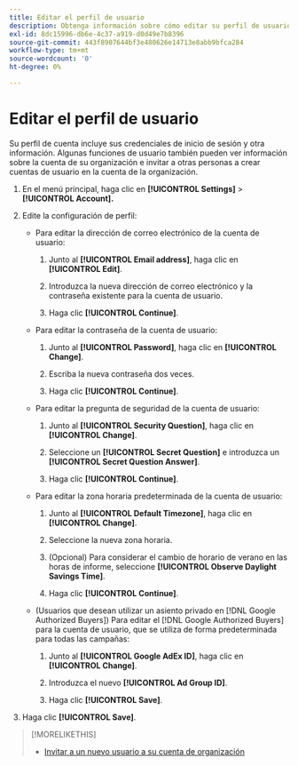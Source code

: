 ```yaml
---
title: Editar el perfil de usuario
description: Obtenga información sobre cómo editar su perfil de usuario.
exl-id: 8dc15996-db6e-4c37-a919-d0d49e7b8396
source-git-commit: 443f8907644bf3e480626e14713e8abb9bfca284
workflow-type: tm+mt
source-wordcount: '0'
ht-degree: 0%

---
```


# Editar el perfil de usuario

Su perfil de cuenta incluye sus credenciales de inicio de sesión y otra información. Algunas funciones de usuario también pueden ver información sobre la cuenta de su organización e invitar a otras personas a crear cuentas de usuario en la cuenta de la organización.

1. En el menú principal, haga clic en **[!UICONTROL Settings]** > **[!UICONTROL Account].**

1. Edite la configuración de perfil:

   * Para editar la dirección de correo electrónico de la cuenta de usuario:

      1. Junto al **[!UICONTROL Email address]**, haga clic en **[!UICONTROL Edit]**.

      1. Introduzca la nueva dirección de correo electrónico y la contraseña existente para la cuenta de usuario.

      1. Haga clic **[!UICONTROL Continue]**.
   * Para editar la contraseña de la cuenta de usuario:

      1. Junto al **[!UICONTROL Password]**, haga clic en **[!UICONTROL Change]**.

      1. Escriba la nueva contraseña dos veces.

      1. Haga clic **[!UICONTROL Continue]**.
   * Para editar la pregunta de seguridad de la cuenta de usuario:

      1. Junto al **[!UICONTROL Security Question]**, haga clic en **[!UICONTROL Change]**.

      1. Seleccione un **[!UICONTROL Secret Question]** e introduzca un **[!UICONTROL Secret Question Answer]**.

      1. Haga clic **[!UICONTROL Continue]**.
   * Para editar la zona horaria predeterminada de la cuenta de usuario:

      1. Junto al **[!UICONTROL Default Timezone]**, haga clic en **[!UICONTROL Change]**.

      1. Seleccione la nueva zona horaria.

      1. (Opcional) Para considerar el cambio de horario de verano en las horas de informe, seleccione **[!UICONTROL Observe Daylight Savings Time]**.

      1. Haga clic **[!UICONTROL Continue]**.
   * (Usuarios que desean utilizar un asiento privado en [!DNL Google Authorized Buyers]) Para editar el [!DNL Google Authorized Buyers] para la cuenta de usuario, que se utiliza de forma predeterminada para todas las campañas:

      1. Junto al **[!UICONTROL Google AdEx ID]**, haga clic en **[!UICONTROL Change]**.

      1. Introduzca el nuevo **[!UICONTROL Ad Group ID]**.

      1. Haga clic **[!UICONTROL Save]**.





1. Haga clic **[!UICONTROL Save]**.

>[!MORELIKETHIS]
>
>* [Invitar a un nuevo usuario a su cuenta de organización](user-invite.md)


<!-- >* [User Profile and Organization Account Settings](user-and-account-settings.md) -->
